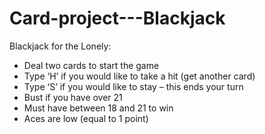 # Card-project---Blackjack
Blackjack for the Lonely:
-	Deal two cards to start the game
-	Type ‘H’ if you would like to take a hit (get another card)
-	Type ‘S’ if you would like to stay – this ends your turn
-	Bust if you have over 21
-	Must have between 18 and 21 to win
-	Aces are low (equal to 1 point)
